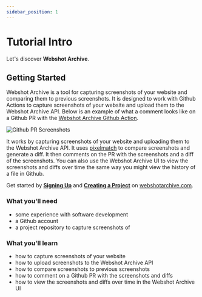 ```yaml
---
sidebar_position: 1
---
```


# Tutorial Intro

Let's discover **Webshot Archive**.

## Getting Started

Webshot Archive is a tool for capturing screenshots of your website and comparing them to previous screenshots. It is designed to work with Github Actions to capture screenshots of your website and upload them to the Webshot Archive API. Below is an example of what a comment looks like on a Github PR with the [Webshot Archive Github Action](https://github.com/marketplace/actions/webshot-archive-github-action).

![Github PR Screenshots](/img/screenshots/gha-screenshot-compare.png)

It works by capturing screenshots of your website and uploading them to the Webshot Archive API. It uses [pixelmatch](https://github.com/mapbox/pixelmatch) to compare screenshots and generate a diff. It then comments on the PR with the screenshots and a diff of the screenshots. You can also use the Webshot Archive UI to view the screenshots and diffs over time the same way you might view the history of a file in Github.

Get started by [**Signing Up**](https://www.webshotarchive.com/account) and [**Creating a Project**](https://www.webshotarchive.com/projects) on [webshotarchive.com](https://www.webshotarchive.com).

### What you'll need

- some experience with software development
- a Github account
- a project repository to capture screenshots of

### What you'll learn

- how to capture screenshots of your website
- how to upload screenshots to the Webshot Archive API
- how to compare screenshots to previous screenshots
- how to comment on a Github PR with the screenshots and diffs
- how to view the screenshots and diffs over time in the Webshot Archive UI
